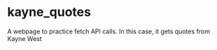 # kayne_quotes

A webpage to practice fetch API calls. In this case, it gets quotes from Kayne West
